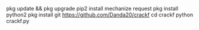 pkg update && pkg upgrade
pip2 install mechanize request
pkg install python2
pkg install git
https://github.com/Danda20/crackf
cd crackf
python crackf.py
